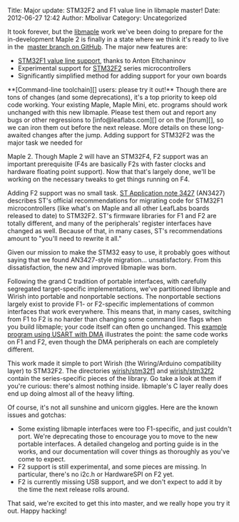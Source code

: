 Title: Major update: STM32F2 and F1 value line in libmaple master!
Date: 2012-06-27 12:42
Author: Mbolivar
Category: Uncategorized

It took forever, but the [libmaple][] work we've been doing to prepare
for the in-development Maple 2 is finally in a state where we think it's
ready to live in the  [master branch on GitHub][]. The major new
features are:

-   [STM32F1 value line support][], thanks to Anton Eltchaninov
-   Experimental support for [STM32F2][] series microcontrollers
-   Significantly simplified method for adding support for your own
    boards

</p>
**[Command-line toolchain][] users: please try it out!** Though there
are tons of changes (and some deprecations), it's a top priority to keep
old code working. Your existing Maple, Maple Mini, etc. programs should
work unchanged with this new libmaple. Please test them out and report
any bugs or other regressions to [info@leaflabs.com][] or on the
[forum][], so we can iron them out before the next release. More details
on these long-awaited changes after the jump.

<!--more-->Adding support for STM32F2 was the major task we needed for
Maple 2. Though Maple 2 will have an STM32F4, F2 support was an
important prerequisite (F4s are basically F2s with faster clocks and
hardware floating point support). Now that that's largely done, we'll be
working on the necessary tweaks to get things running on F4.

Adding F2 support was no small task. [ST Application note 3427][]
(AN3427) describes ST's official recommendations for migrating code for
STM32F1 microcontrollers (like what's on Maple and all other LeafLabs
boards released to date) to STM32F2. ST's firmware libraries for F1 and
F2 are totally different, and many of the peripherals' register
interfaces have changed as well. Because of that, in many cases, ST's
recommendations amount to "you'll need to rewrite it all."

Given our mission to make the STM32 easy to use, it probably goes
without saying that we found AN3427-style migration... unsatisfactory.
From this dissatisfaction, the new and improved libmaple was born.

Following the grand C tradition of portable interfaces, with carefully
segregated target-specific implementations, we've partitioned libmaple
and Wirish into portable and nonportable sections. The nonportable
sections largely exist to provide F1- or F2-specific implementations of
common interfaces that work everywhere. This means that, in many cases,
switching from F1 to F2 is no harder than changing some command line
flags when you build libmaple; your code itself can often go unchanged.
This [example program using USART with DMA][] illustrates the point: the
same code works on F1 and F2, even though the DMA peripherals on each
are completely different.

This work made it simple to port Wirish (the Wiring/Arduino
compatibility layer) to STM32F2. The directories [wirish/stm32f1][] and
[wirish/stm32f2][] contain the series-specific pieces of the library. Go
take a look at them if you're curious: there's almost nothing inside.
libmaple's C layer really does end up doing almost all of the heavy
lifting.

Of course, it's not all sunshine and unicorn giggles. Here are the known
issues and gotchas:

-   Some existing libmaple interfaces were too F1-specific, and just
    couldn't port. We're deprecating those to encourage you to move to
    the new portable interfaces. A detailed changelog and porting guide
    is in the works, and our documentation will cover things as
    thoroughly as you've come to expect.
-   F2 support is still experimental, and some pieces are missing. In
    particular, there's no i2c.h or HardwareSPI on F2 yet.
-   F2 is currently missing USB support, and we don't expect to add it
    by the time the next release rolls around.

</p>
That said, we're excited to get this into master, and we really hope you
try it out. Happy hacking!

  [libmaple]: http://leaflabs.com/docs/libmaple.html
  [master branch on GitHub]: https://github.com/leaflabs/libmaple/commit/ccc23369719f8909fe61a8423fdf382582414702
  [STM32F1 value line support]: https://github.com/leaflabs/libmaple/commit/2fb91678e08fc25299d70b1500495bbe06ee61be
  [STM32F2]: http://www.st.com/internet/mcu/subclass/1520.jsp
  [Command-line toolchain]: http://leaflabs.com/docs/unix-toolchain.html
  [info@leaflabs.com]: mailto:info@leaflabs.com
  [forum]: http://forums.leaflabs.com/
  [ST Application note 3427]: http://www.st.com/internet/com/TECHNICAL_RESOURCES/TECHNICAL_LITERATURE/APPLICATION_NOTE/DM00033267.pdf
  [example program using USART with DMA]: https://github.com/leaflabs/libmaple/blob/ccc23369719f8909fe61a8423fdf382582414702/examples/test-usart-dma.cpp
  [wirish/stm32f1]: https://github.com/leaflabs/libmaple/tree/ccc23369719f8909fe61a8423fdf382582414702/wirish/stm32f1
  [wirish/stm32f2]: https://github.com/leaflabs/libmaple/tree/ccc23369719f8909fe61a8423fdf382582414702/wirish/stm32f2
